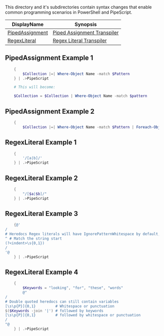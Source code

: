This directory and it's subdirectories contain syntax changes that enable common programming scenarios in PowerShell and PipeScript.


|DisplayName                               |Synopsis                                              |
|------------------------------------------|------------------------------------------------------|
|[PipedAssignment](PipedAssignment.psx.ps1)|[Piped Assignment Transpiler](PipedAssignment.psx.ps1)|
|[RegexLiteral](RegexLiteral.psx.ps1)      |[Regex Literal Transpiler](RegexLiteral.psx.ps1)      |




## PipedAssignment Example 1


~~~PowerShell
    {
        $Collection |=| Where-Object Name -match $Pattern
    } | .>PipeScript

    # This will become:

    $Collection = $Collection | Where-Object Name -match $pattern
~~~

## PipedAssignment Example 2


~~~PowerShell
    {
        $Collection |=| Where-Object Name -match $Pattern | Foreach-Object { $_
~~~

## RegexLiteral Example 1


~~~PowerShell
    {
        '/[a|b]/'
    } | .>PipeScript
~~~

## RegexLiteral Example 2


~~~PowerShell
    {
        "/[$a|$b]/"
    } | .>PipeScript
~~~

## RegexLiteral Example 3


~~~PowerShell
    {@'
/
# Heredocs Regex literals will have IgnorePatternWhitespace by default, which allows comments
^ # Match the string start
(?<indent>\s{0,1})
/
'@
    } | .>PipeScript
~~~

## RegexLiteral Example 4


~~~PowerShell
    {
        $Keywords = "looking", "for", "these", "words"
        @"
/
# Double quoted heredocs can still contain variables
[\s\p{P}]{0,1}         # Whitespace or punctuation
$($Keywords -join '|') # followed by keywords
[\s\p{P}]{0,1}         # followed by whitespace or punctuation
/
"@
    } | .>PipeScript
~~~

